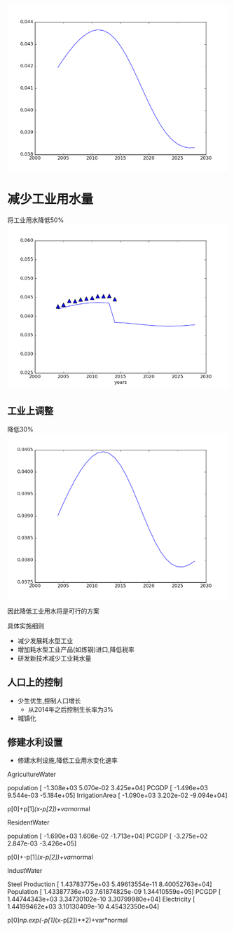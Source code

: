 ![](imag/init.png)


# 减少工业用水量


将工业用水降低50%
![](imag/half.png)


## 工业上调整

降低30%
![](imag/thirty.png)

因此降低工业用水将是可行的方案

具体实施细则

- 减少发展耗水型工业
- 增加耗水型工业产品(如炼钢)进口,降低税率
- 研发新技术减少工业耗水量

## 人口上的控制

- 少生优生,控制人口增长
    + 从2014年之后控制生长率为3%
- 城镇化

## 修建水利设置
- 修建水利设施,降低工业用水变化速率

AgricultureWater

population [ -1.308e+03   5.070e-02   3.425e+04]
PCGDP [ -1.496e+03   9.544e-03  -5.184e+05]
IrrigationArea [ -1.090e+03   3.202e-02  -9.094e+04]

p[0]+p[1]*(x-p[2])+var*normal

ResidentWater

population [ -1.690e+03   1.606e-02  -1.713e+04]
PCGDP [ -3.275e+02   2.847e-03  -3.426e+05]

p[0]+-p[1]*(x-p[2])+var*normal

IndustWater

Steel Production [  1.43783775e+03   5.49613554e-11   8.40052763e+04]
Population [  1.43387736e+03   7.61874825e-09   1.34410559e+05]
PCGDP [  1.44744343e+03   3.34730102e-10   3.30799980e+04]
Electricity [  1.44199462e+03   3.10130409e-10   4.45432350e+04]

p[0]*np.exp(-p[1]*(x-p[2])**2)+var*normal
